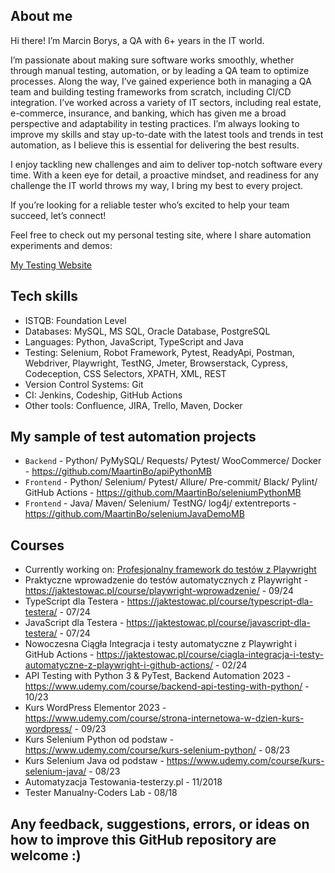 ## About me
Hi there! I’m Marcin Borys, a QA with 6+ years in the IT world.

I’m passionate about making sure software works smoothly, whether through manual testing, automation, or by leading a QA team to optimize processes. 
Along the way, I’ve gained experience both in managing a QA team and building testing frameworks from scratch, including CI/CD integration. 
I’ve worked across a variety of IT sectors, including real estate, e-commerce, insurance, and banking, which has given me a broad perspective and adaptability in testing practices. 
I’m always looking to improve my skills and stay up-to-date with the latest tools and trends in test automation, as I believe this is essential for delivering the best results.

I enjoy tackling new challenges and aim to deliver top-notch software every time. With a keen eye for detail, a proactive mindset, and readiness for any challenge the IT world throws my way, I bring my best to every project.

If you’re looking for a reliable tester who’s excited to help your team succeed, let’s connect!

Feel free to check out my personal testing site, where I share automation experiments and demos: 

[My Testing Website](https://mb-qa.eu/)


## Tech skills

* ISTQB: Foundation Level 
* Databases: MySQL, MS SQL, Oracle Database, PostgreSQL
* Languages: Python, JavaScript, TypeScript and Java
* Testing: Selenium, Robot Framework, Pytest, ReadyApi, Postman, Webdriver, Playwright, TestNG, Jmeter, Browserstack, Cypress, Codeception, CSS Selectors, XPATH, XML, REST
* Version Control Systems: Git
* CI: Jenkins, Codeship, GitHub Actions
* Other tools: Confluence, JIRA, Trello, Maven, Docker 


## My sample of test automation projects

* `Backend` - Python/ PyMySQL/ Requests/ Pytest/ WooCommerce/ Docker -  https://github.com/MaartinBo/apiPythonMB
* `Frontend` - Python/ Selenium/ Pytest/ Allure/ Pre-commit/ Black/ Pylint/ GitHub Actions - https://github.com/MaartinBo/seleniumPythonMB 
* `Frontend` - Java/ Maven/ Selenium/ TestNG/ log4j/ extentreports - https://github.com/MaartinBo/seleniumJavaDemoMB

## Courses 
* Currently working on: [Profesjonalny framework do testów z Playwright](https://jaktestowac.pl/course/playwright-automatyzacja/)
* Praktyczne wprowadzenie do testów automatycznych z Playwright - https://jaktestowac.pl/course/playwright-wprowadzenie/ - 09/24
* TypeScript dla Testera - https://jaktestowac.pl/course/typescript-dla-testera/ - 07/24
* JavaScript dla Testera - https://jaktestowac.pl/course/javascript-dla-testera/ - 07/24
* Nowoczesna Ciągła Integracja i testy automatyczne z Playwright i GitHub Actions - https://jaktestowac.pl/course/ciagla-integracja-i-testy-automatyczne-z-playwright-i-github-actions/ - 02/24
* API Testing with Python 3 & PyTest, Backend Automation 2023 - https://www.udemy.com/course/backend-api-testing-with-python/  - 10/23
* Kurs WordPress Elementor 2023 - https://www.udemy.com/course/strona-internetowa-w-dzien-kurs-wordpress/ - 09/23
* Kurs Selenium Python od podstaw -https://www.udemy.com/course/kurs-selenium-python/ - 08/23
* Kurs Selenium Java od podstaw - https://www.udemy.com/course/kurs-selenium-java/ - 08/23
* Automatyzacja Testowania-testerzy.pl - 11/2018
* Tester Manualny-Coders Lab - 08/18 

## Any feedback, suggestions, errors, or ideas on how to improve this GitHub repository are welcome :)
